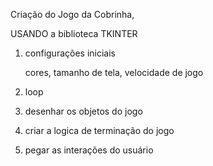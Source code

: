 Criação do Jogo da Cobrinha, 


USANDO a biblioteca TKINTER

1. configurações iniciais

	cores, tamanho de tela, velocidade de jogo

2. loop 

3. desenhar os objetos do jogo

4. criar a logica de terminação do jogo

5. pegar as interações do usuário 
